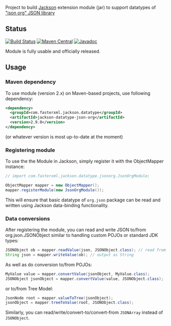 Project to build [Jackson](http://jackson.codehaus.org) extension module (jar) to support datatypes of ["json org" JSON library](http://json.org/java)

## Status

[![Build Status](https://travis-ci.org/FasterXML/jackson-datatype-json-org.svg)](https://travis-ci.org/FasterXML/jackson-datatype-json-org)
[![Maven Central](https://maven-badges.herokuapp.com/maven-central/com.fasterxml.jackson.datatype/jackson-datatype-json-org/badge.svg)](https://maven-badges.herokuapp.com/maven-central/com.fasterxml.jackson.datatype/jackson-datatype-json-org/)
[![Javadoc](https://javadoc.io/badge/com.fasterxml.jackson.datatype/jackson-datatype-json-org.svg)](http://www.javadoc.io/doc/com.fasterxml.jackson.datatype/jackson-datatype-json-org)

Module is fully usable and officially released.

## Usage

### Maven dependency

To use module (version 2.x) on Maven-based projects, use following dependency:

```xml
<dependency>
  <groupId>com.fasterxml.jackson.datatype</groupId>
  <artifactId>jackson-datatype-json-org</artifactId>
  <version>2.9.0</version>
</dependency>
```

(or whatever version is most up-to-date at the moment)

### Registering module

To use the the Module in Jackson, simply register it with the ObjectMapper instance:

```java
// import com.fasterxml.jackson.datatype.jsonorg.JsonOrgModule;

ObjectMapper mapper = new ObjectMapper();
mapper.registerModule(new JsonOrgModule());
```

This will ensure that basic datatype of `org.json` package can be read and written using Jackson data-binding functionality.

### Data conversions

After registering the module, you can read and write JSON to/from org.json.JSONObject similar to handling custom POJOs or standard JDK types:

```java
JSONObject ob = mapper.readValue(json, JSONObject.class); // read from a source
String json = mapper.writeValue(ob); // output as String
```

As well as do conversion to/from POJOs:

```java
MyValue value = mapper.convertValue(jsonObject, MyValue.class);
JSONObject jsonObject = mapper.convertValue(value, JSONObject.class);
```

or to/from Tree Model:

```java
JsonNode root = mapper.valueToTree(jsonObject);
jsonObject = mapper.treeToValue(root, JSONObject.class);
```

Similarly, you can read/write/convert-to/convert-from `JSONArray` instead of `JSONObject`.
